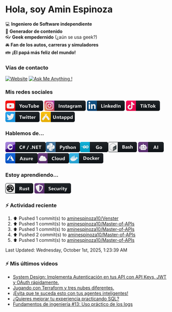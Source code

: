 # Hola, soy Amin Espinoza

:computer: **Ingeniero de Software independiente**  
:pencil: **Generador de contenido**  
:eyeglasses: **Geek empedernido** (¿aún se usa geek?)  
:oncoming_automobile: **Fan de los autos, carreras y simuladores**  
:family: **¡El papá más feliz del mundo!**

### Vías de contacto

[![Website](https://img.shields.io/badge/aminespinoza.com-up-green?style=for-the-badge)][website]
[![Ask Me Anything !](https://img.shields.io/badge/Ask%20me-anything-1abc9c.svg?style=for-the-badge)](https://calendly.com/aminespinoza/consultoria)

### Mis redes sociales
[<img src="./assets/social/youtube.png"/>][youtube]
[<img src="./assets/social/instagram.png"/>][instagram]
[<img src="./assets/social/linkedin.png"/>][linkedin]
[<img src="./assets/social/tiktok.png"/>][linkedin]
[<img src="./assets/social/twitter.png"/>][twitter]
[<img src="./assets/social/untappd.png"/>][untappd]

### Hablemos de...
<img src="./assets/tech/csharp_dotnet.png"/><img src="./assets/tech/python.png"/><img src="./assets/tech/go.png"/><img src="./assets/tech/bash.png"/>
<img src="./assets/tech/ai.png"/><img src="./assets/tech/azure.png"/><img src="./assets/tech/cloud.png"/><img src="./assets/tech/docker.png"/>

### Estoy aprendiendo...
<img src="./assets/tech/rust.png"/> <img src="./assets/tech/security.png"/>


### :zap: Actividad reciente
<!--RECENT_ACTIVITY:start-->
1. ⬆️ Pushed 1 commit(s) to [aminespinoza10/Venster](https://github.com/aminespinoza10/Venster)<br>
2. ⬆️ Pushed 1 commit(s) to [aminespinoza10/Master-of-APIs](https://github.com/aminespinoza10/Master-of-APIs)<br>
3. ⬆️ Pushed 1 commit(s) to [aminespinoza10/Master-of-APIs](https://github.com/aminespinoza10/Master-of-APIs)<br>
4. ⬆️ Pushed 2 commit(s) to [aminespinoza10/Master-of-APIs](https://github.com/aminespinoza10/Master-of-APIs)<br>
5. ⬆️ Pushed 1 commit(s) to [aminespinoza10/Master-of-APIs](https://github.com/aminespinoza10/Master-of-APIs)<br>
<!--RECENT_ACTIVITY:end-->
<!--RECENT_ACTIVITY:last_update-->
Last Updated: Wednesday, October 1st, 2025, 1:23:39 AM
<!--RECENT_ACTIVITY:last_update_end-->

### :zap: Mis últimos videos
<!-- YOUTUBE:START -->
- [System Design: Implementa Autenticación en tus API con API Keys, JWT y OAuth rápidamente.](https://www.youtube.com/watch?v=Yk9LGVSGpoM)
- [Jugando con Terraform y tres nubes diferentes.](https://www.youtube.com/watch?v=NT8nBHdJn6M)
- [¡Evita que te suceda esto con tus agentes inteligentes!](https://www.youtube.com/shorts/YmHKwPHwibo)
- [¿Quieres mejorar tu experiencia practicando SQL?](https://www.youtube.com/shorts/ScicYQISbnk)
- [Fundamentos de ingeniería #13: Uso práctico de los logs](https://www.youtube.com/shorts/avDNXyzI4u4)
<!-- YOUTUBE:END -->


[website]: https://aminespinoza.com/
[twitter]: https://twitter.com/aminespinoza
[youtube]: https://www.youtube.com/c/AminEspinoza
[linkedin]: https://www.linkedin.com/in/amin-espinoza-71b24661/
[instagram]: https://www.instagram.com/aminespinoza10/
[untappd]: https://untappd.com/user/aminespinoza
